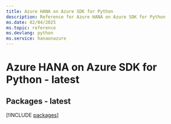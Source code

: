 ```yaml
---
title: Azure HANA on Azure SDK for Python
description: Reference for Azure HANA on Azure SDK for Python
ms.date: 02/04/2025
ms.topic: reference
ms.devlang: python
ms.service: hanaonazure
---
```

# Azure HANA on Azure SDK for Python - latest
## Packages - latest
[!INCLUDE [packages](hana-on-azure-index.md)]